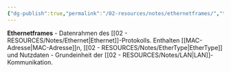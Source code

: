 ```yaml
---
{"dg-publish":true,"permalink":"/02-resources/notes/ethernetframes/","tags":["protokoll/rahmen","ethernet/struktur"],"noteIcon":"","updated":"2025-08-27T15:03:20.040+02:00"}
---
```



**Ethernetframes** - Datenrahmen des [[02 - RESOURCES/Notes/Ethernet\|Ethernet]]-Protokolls.
Enthalten [[MAC-Adresse\|MAC-Adresse]]n, [[02 - RESOURCES/Notes/EtherType\|EtherType]] und Nutzdaten - Grundeinheit der [[02 - RESOURCES/Notes/LAN\|LAN]]-Kommunikation.